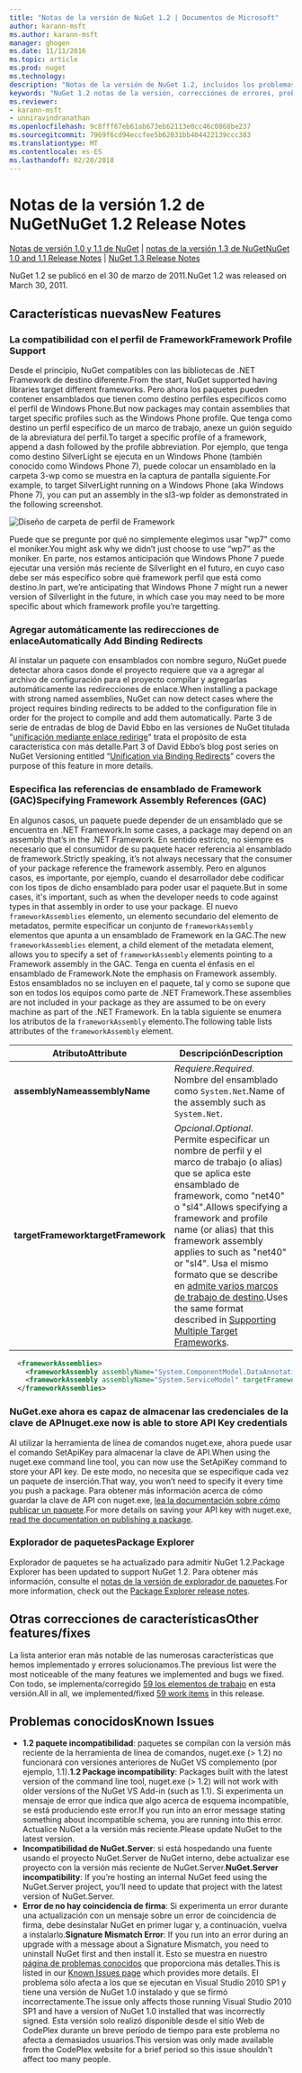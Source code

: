 ```yaml
---
title: "Notas de la versión de NuGet 1.2 | Documentos de Microsoft"
author: karann-msft
ms.author: karann-msft
manager: ghogen
ms.date: 11/11/2016
ms.topic: article
ms.prod: nuget
ms.technology: 
description: "Notas de la versión de NuGet 1.2, incluidos los problemas conocidos, correcciones de errores, las funciones agregadas y dcr."
keywords: "NuGet 1.2 notas de la versión, correcciones de errores, problemas, conocidos agregan características, DCR"
ms.reviewer:
- karann-msft
- unniravindranathan
ms.openlocfilehash: 9c8fff67eb61ab673eb62113e0cc46c0868be237
ms.sourcegitcommit: 7969f6cd94eccfee5b62031bb404422139ccc383
ms.translationtype: MT
ms.contentlocale: es-ES
ms.lasthandoff: 02/20/2018
---
```

# <a name="nuget-12-release-notes"></a><span data-ttu-id="589dd-104">Notas de la versión 1.2 de NuGet</span><span class="sxs-lookup"><span data-stu-id="589dd-104">NuGet 1.2 Release Notes</span></span>

<span data-ttu-id="589dd-105">[Notas de versión 1.0 y 1.1 de NuGet](../release-notes/nuget-1.1.md) | [notas de la versión 1.3 de NuGet](../release-notes/nuget-1.3.md)</span><span class="sxs-lookup"><span data-stu-id="589dd-105">[NuGet 1.0 and 1.1 Release Notes](../release-notes/nuget-1.1.md) | [NuGet 1.3 Release Notes](../release-notes/nuget-1.3.md)</span></span>

<span data-ttu-id="589dd-106">NuGet 1.2 se publicó en el 30 de marzo de 2011.</span><span class="sxs-lookup"><span data-stu-id="589dd-106">NuGet 1.2 was released on March 30, 2011.</span></span>

## <a name="new-features"></a><span data-ttu-id="589dd-107">Características nuevas</span><span class="sxs-lookup"><span data-stu-id="589dd-107">New Features</span></span>

### <a name="framework-profile-support"></a><span data-ttu-id="589dd-108">La compatibilidad con el perfil de Framework</span><span class="sxs-lookup"><span data-stu-id="589dd-108">Framework Profile Support</span></span>

<span data-ttu-id="589dd-109">Desde el principio, NuGet compatibles con las bibliotecas de .NET Framework de destino diferente.</span><span class="sxs-lookup"><span data-stu-id="589dd-109">From the start, NuGet supported having libraries target different frameworks.</span></span> <span data-ttu-id="589dd-110">Pero ahora los paquetes pueden contener ensamblados que tienen como destino perfiles específicos como el perfil de Windows Phone.</span><span class="sxs-lookup"><span data-stu-id="589dd-110">But now packages may contain assemblies that target specific profiles such as the Windows Phone profile.</span></span> <span data-ttu-id="589dd-111">Que tenga como destino un perfil específico de un marco de trabajo, anexe un guión seguido de la abreviatura del perfil.</span><span class="sxs-lookup"><span data-stu-id="589dd-111">To target a specific profile of a framework, append a dash followed by the profile abbreviation.</span></span> <span data-ttu-id="589dd-112">Por ejemplo, que tenga como destino SilverLight se ejecuta en un Windows Phone (también conocido como Windows Phone 7), puede colocar un ensamblado en la carpeta 3-wp como se muestra en la captura de pantalla siguiente.</span><span class="sxs-lookup"><span data-stu-id="589dd-112">For example, to target SilverLight running on a Windows Phone (aka Windows Phone 7), you can put an assembly in the sl3-wp folder as demonstrated in the following screenshot.</span></span>

![Diseño de carpeta de perfil de Framework](./media/framework-profile-support.png)

<span data-ttu-id="589dd-114">Puede que se pregunte por qué no simplemente elegimos usar "wp7" como el moniker.</span><span class="sxs-lookup"><span data-stu-id="589dd-114">You might ask why we didn’t just choose to use “wp7” as the moniker.</span></span> <span data-ttu-id="589dd-115">En parte, nos estamos anticipación que Windows Phone 7 puede ejecutar una versión más reciente de Silverlight en el futuro, en cuyo caso debe ser más específico sobre qué framework perfil que está como destino.</span><span class="sxs-lookup"><span data-stu-id="589dd-115">In part, we’re anticipating that Windows Phone 7 might run a newer version of Silverlight in the future, in which case you may need to be more specific about which framework profile you’re targetting.</span></span>

### <a name="automatically-add-binding-redirects"></a><span data-ttu-id="589dd-116">Agregar automáticamente las redirecciones de enlace</span><span class="sxs-lookup"><span data-stu-id="589dd-116">Automatically Add Binding Redirects</span></span>

<span data-ttu-id="589dd-117">Al instalar un paquete con ensamblados con nombre seguro, NuGet puede detectar ahora casos donde el proyecto requiere que va a agregar al archivo de configuración para el proyecto compilar y agregarlas automáticamente las redirecciones de enlace.</span><span class="sxs-lookup"><span data-stu-id="589dd-117">When installing a package with strong named assemblies, NuGet can now detect cases where the project requires binding redirects to be added to the configuration file in order for the project to compile and add them automatically.</span></span> <span data-ttu-id="589dd-118">Parte 3 de serie de entradas de blog de David Ebbo en las versiones de NuGet titulada "[unificación mediante enlace redirige](http://blog.davidebbo.com/2011/01/nuget-versioning-part-3-unification-via.html)" trata el propósito de esta característica con más detalle.</span><span class="sxs-lookup"><span data-stu-id="589dd-118">Part 3 of David Ebbo’s blog post series on NuGet Versioning entitled “[Unification via Binding Redirects](http://blog.davidebbo.com/2011/01/nuget-versioning-part-3-unification-via.html)” covers the purpose of this feature in more details.</span></span>

<a name="framework-assembly-refs"></a>

### <a name="specifying-framework-assembly-references-gac"></a><span data-ttu-id="589dd-119">Especifica las referencias de ensamblado de Framework (GAC)</span><span class="sxs-lookup"><span data-stu-id="589dd-119">Specifying Framework Assembly References (GAC)</span></span>

<span data-ttu-id="589dd-120">En algunos casos, un paquete puede depender de un ensamblado que se encuentra en .NET Framework.</span><span class="sxs-lookup"><span data-stu-id="589dd-120">In some cases, a package may depend on an assembly that’s in the .NET Framework.</span></span> <span data-ttu-id="589dd-121">En sentido estricto, no siempre es necesario que el consumidor de su paquete hacer referencia al ensamblado de framework.</span><span class="sxs-lookup"><span data-stu-id="589dd-121">Strictly speaking, it’s not always necessary that the consumer of your package reference the framework assembly.</span></span> <span data-ttu-id="589dd-122">Pero en algunos casos, es importante, por ejemplo, cuando el desarrollador debe codificar con los tipos de dicho ensamblado para poder usar el paquete.</span><span class="sxs-lookup"><span data-stu-id="589dd-122">But in some cases, it's important, such as when the developer needs to code against types in that assembly in order to use your package.</span></span> <span data-ttu-id="589dd-123">El nuevo `frameworkAssemblies` elemento, un elemento secundario del elemento de metadatos, permite especificar un conjunto de `frameworkAssembly` elementos que apunta a un ensamblado de Framework en la GAC.</span><span class="sxs-lookup"><span data-stu-id="589dd-123">The new `frameworkAssemblies` element, a child element of the metadata element, allows you to specify a set of `frameworkAssembly` elements pointing to a Framework assembly in the GAC.</span></span> <span data-ttu-id="589dd-124">Tenga en cuenta el énfasis en el ensamblado de Framework.</span><span class="sxs-lookup"><span data-stu-id="589dd-124">Note the emphasis on Framework assembly.</span></span>
<span data-ttu-id="589dd-125">Estos ensamblados no se incluyen en el paquete, tal y como se supone que son en todos los equipos como parte de .NET Framework.</span><span class="sxs-lookup"><span data-stu-id="589dd-125">These assemblies are not included in your package as they are assumed to be on every machine  as part of the .NET Framework.</span></span> <span data-ttu-id="589dd-126">En la tabla siguiente se enumera los atributos de la `frameworkAssembly` elemento.</span><span class="sxs-lookup"><span data-stu-id="589dd-126">The following table lists attributes of the `frameworkAssembly` element.</span></span>


|<span data-ttu-id="589dd-127">Atributo</span><span class="sxs-lookup"><span data-stu-id="589dd-127">Attribute</span></span> |<span data-ttu-id="589dd-128">Descripción</span><span class="sxs-lookup"><span data-stu-id="589dd-128">Description</span></span>|
|----------------|-----------|
|<span data-ttu-id="589dd-129">**assemblyName**</span><span class="sxs-lookup"><span data-stu-id="589dd-129">**assemblyName**</span></span>|<span data-ttu-id="589dd-130">*Requiere*.</span><span class="sxs-lookup"><span data-stu-id="589dd-130">*Required*.</span></span> <span data-ttu-id="589dd-131">Nombre del ensamblado como `System.Net`.</span><span class="sxs-lookup"><span data-stu-id="589dd-131">Name of the assembly such as `System.Net`.</span></span>|
|<span data-ttu-id="589dd-132">**targetFramework**</span><span class="sxs-lookup"><span data-stu-id="589dd-132">**targetFramework**</span></span>|<span data-ttu-id="589dd-133">*Opcional*.</span><span class="sxs-lookup"><span data-stu-id="589dd-133">*Optional*.</span></span> <span data-ttu-id="589dd-134">Permite especificar un nombre de perfil y el marco de trabajo (o alias) que se aplica este ensamblado de framework, como "net40" o "sl4".</span><span class="sxs-lookup"><span data-stu-id="589dd-134">Allows specifying a framework and profile name (or alias) that this framework assembly applies to such as "net40" or "sl4".</span></span> <span data-ttu-id="589dd-135">Usa el mismo formato que se describe en [admite varios marcos de trabajo de destino](../create-packages/supporting-multiple-target-frameworks.md).</span><span class="sxs-lookup"><span data-stu-id="589dd-135">Uses the same format described in [Supporting Multiple Target Frameworks](../create-packages/supporting-multiple-target-frameworks.md).</span></span>|

```xml
  <frameworkAssemblies>
    <frameworkAssembly assemblyName="System.ComponentModel.DataAnnotations" targetFramework="net40" />
    <frameworkAssembly assemblyName="System.ServiceModel" targetFramework="net40" />
  </frameworkAssemblies>
```

### <a name="nugetexe-now-is-able-to-store-api-key-credentials"></a><span data-ttu-id="589dd-136">NuGet.exe ahora es capaz de almacenar las credenciales de la clave de API</span><span class="sxs-lookup"><span data-stu-id="589dd-136">nuget.exe now is able to store API Key credentials</span></span>

<span data-ttu-id="589dd-137">Al utilizar la herramienta de línea de comandos nuget.exe, ahora puede usar el comando SetApiKey para almacenar la clave de API.</span><span class="sxs-lookup"><span data-stu-id="589dd-137">When using the nuget.exe command line tool, you can now use the SetApiKey command to store your API key.</span></span> <span data-ttu-id="589dd-138">De este modo, no necesita que se especifique cada vez un paquete de inserción.</span><span class="sxs-lookup"><span data-stu-id="589dd-138">That way, you won’t need to specify it every time you push a package.</span></span> <span data-ttu-id="589dd-139">Para obtener más información acerca de cómo guardar la clave de API con nuget.exe, [lea la documentación sobre cómo publicar un paquete](../create-packages/publish-a-package.md).</span><span class="sxs-lookup"><span data-stu-id="589dd-139">For more details on saving your API key with nuget.exe, [read the documentation on publishing a package](../create-packages/publish-a-package.md).</span></span>

### <a name="package-explorer"></a><span data-ttu-id="589dd-140">Explorador de paquetes</span><span class="sxs-lookup"><span data-stu-id="589dd-140">Package Explorer</span></span>
<span data-ttu-id="589dd-141">Explorador de paquetes se ha actualizado para admitir NuGet 1.2.</span><span class="sxs-lookup"><span data-stu-id="589dd-141">Package Explorer has been updated to support NuGet 1.2.</span></span> <span data-ttu-id="589dd-142">Para obtener más información, consulte el [notas de la versión de explorador de paquetes](http://nuget.codeplex.com/wikipage?title=New%20features%20in%20NuGet%20Package%20Explorer%201.0).</span><span class="sxs-lookup"><span data-stu-id="589dd-142">For more information, check out the [Package Explorer release notes](http://nuget.codeplex.com/wikipage?title=New%20features%20in%20NuGet%20Package%20Explorer%201.0).</span></span>

## <a name="other-featuresfixes"></a><span data-ttu-id="589dd-143">Otras correcciones de características</span><span class="sxs-lookup"><span data-stu-id="589dd-143">Other features/fixes</span></span>

<span data-ttu-id="589dd-144">La lista anterior eran más notable de las numerosas características que hemos implementado y errores solucionamos.</span><span class="sxs-lookup"><span data-stu-id="589dd-144">The previous list were the most noticeable of the many features we implemented and bugs we fixed.</span></span> <span data-ttu-id="589dd-145">Con todo, se implementa/corregido [59 los elementos de trabajo](http://nuget.codeplex.com/workitem/list/advanced?keyword=&status=All&type=All&priority=All&release=NuGet%201.2&assignedTo=All&component=All&sortField=Votes&sortDirection=Descending&page=0) en esta versión.</span><span class="sxs-lookup"><span data-stu-id="589dd-145">All in all, we implemented/fixed [59 work items](http://nuget.codeplex.com/workitem/list/advanced?keyword=&status=All&type=All&priority=All&release=NuGet%201.2&assignedTo=All&component=All&sortField=Votes&sortDirection=Descending&page=0) in this release.</span></span>

## <a name="known-issues"></a><span data-ttu-id="589dd-146">Problemas conocidos</span><span class="sxs-lookup"><span data-stu-id="589dd-146">Known Issues</span></span>

* <span data-ttu-id="589dd-147">**1.2 paquete incompatibilidad**: paquetes se compilan con la versión más reciente de la herramienta de línea de comandos, nuget.exe (> 1.2) no funcionará con versiones anteriores de NuGet VS complemento (por ejemplo, 1.1).</span><span class="sxs-lookup"><span data-stu-id="589dd-147">**1.2 Package incompatibility**: Packages built with the latest version of the command line tool, nuget.exe (> 1.2) will not work with older versions of the NuGet VS Add-in (such as 1.1).</span></span> <span data-ttu-id="589dd-148">Si experimenta un mensaje de error que indica que algo acerca de esquema incompatible, se está produciendo este error.</span><span class="sxs-lookup"><span data-stu-id="589dd-148">If you run into an error message stating something about incompatible schema, you are running into this error.</span></span> <span data-ttu-id="589dd-149">Actualice NuGet a la versión más reciente.</span><span class="sxs-lookup"><span data-stu-id="589dd-149">Please update NuGet to the latest version.</span></span>
* <span data-ttu-id="589dd-150">**Incompatibilidad de NuGet.Server**: si está hospedando una fuente usando el proyecto NuGet.Server de NuGet interno, debe actualizar ese proyecto con la versión más reciente de NuGet.Server.</span><span class="sxs-lookup"><span data-stu-id="589dd-150">**NuGet.Server incompatibility**: If you’re hosting an internal NuGet feed using the NuGet.Server project, you’ll need to update that project with the latest version of NuGet.Server.</span></span>
* <span data-ttu-id="589dd-151">**Error de no hay coincidencia de firma**: Si experimenta un error durante una actualización con un mensaje sobre un error de coincidencia de firma, debe desinstalar NuGet en primer lugar y, a continuación, vuelva a instalarlo.</span><span class="sxs-lookup"><span data-stu-id="589dd-151">**Signature Mismatch Error**: If you run into an error during an upgrade with a message about a Signature Mismatch, you need to uninstall NuGet first and then install it.</span></span> <span data-ttu-id="589dd-152">Esto se muestra en nuestro [página de problemas conocidos](../release-notes/known-issues.md) que proporciona más detalles.</span><span class="sxs-lookup"><span data-stu-id="589dd-152">This is listed in our [Known Issues page](../release-notes/known-issues.md) which provides more details.</span></span> <span data-ttu-id="589dd-153">El problema sólo afecta a los que se ejecutan en Visual Studio 2010 SP1 y tiene una versión de NuGet 1.0 instalado y que se firmó incorrectamente.</span><span class="sxs-lookup"><span data-stu-id="589dd-153">The issue only affects those running Visual Studio 2010 SP1 and have a version of NuGet 1.0 installed that was incorrectly signed.</span></span> <span data-ttu-id="589dd-154">Esta versión solo realizó disponible desde el sitio Web de CodePlex durante un breve período de tiempo para este problema no afecta a demasiados usuarios.</span><span class="sxs-lookup"><span data-stu-id="589dd-154">This version was only made available from the CodePlex website for a brief period so this issue shouldn't affect too many people.</span></span>